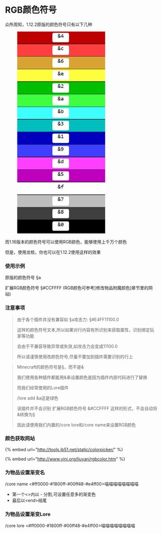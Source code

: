 # RGB颜色符号

众所周知，1.12.2原版的颜色符号只有以下几种

<div align="left">

<figure><img src="../.gitbook/assets/原版颜色.png" alt=""><figcaption></figcaption></figure>

</div>

而1.16版本的颜色符号可以使用RGB颜色，能够使用上千万个颜色

但是，使用龙核，你也可以在1.12.2使用这样的效果

### 使用示例

原版的颜色符号 §a

扩展RGB颜色符号 §#CCFFFF (RGB颜色可参考\[修改物品附魔颜色]章节里的网站)

### 注意事项

> 由于各个插件并没有兼容如  §a攻击力: §#E4FF11100.0
>
> 这样的颜色符号文本,所以如果对行内容有所识别来获取属性，识别绑定玩家等功能
>
> 会由于不兼容导致异常或失效,如攻击力会变成11100.0
>
> 所以请谨慎使用改颜色符号,尽量不要加到插件需要识别的行上

> Minecraft的颜色符号是§，而不是&
>
> 我们使用各种插件都能用&来设置颜色是因为插件内部代码进行了替换
>
> 而我们经常使用的Lore插件
>
> /lore add \&a这是绿色
>
> 该插件并不会识别 扩展RGB颜色符号 \&#CCFFFF 这样的形式，不会自动将&转换为§
>
> 因此请使用我们内置的/core lore和/core name来设置RGB颜色

### 颜色获取网站

{% embed url="http://tools.jb51.net/static/colorpicker/" %}

{% embed url="http://www.yini.org/liuyan/rgbcolor.htm" %}

### 为物品设置渐变名

/core name <#ff0000-#1800ff-#00ff48-#e4ff00>喵喵喵喵喵喵喵喵

* 第一个<>内以 - 分割,可设置任意多的渐变色
* 最后以\<end>结尾

### 为物品设置渐变Lore

/core lore <#ff0000-#1800ff-#00ff48-#e4ff00>喵喵喵喵喵喵喵喵
